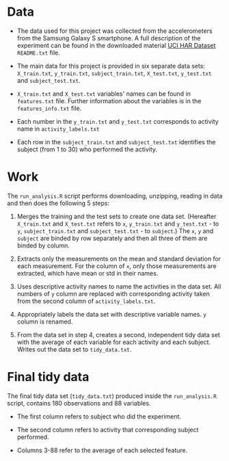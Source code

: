# Data
- The data used for this project was collected from the accelerometers from the Samsung Galaxy S smartphone. A full description of the experiment can be found in the downloaded material [UCI HAR Dataset](https://d396qusza40orc.cloudfront.net/getdata%2Fprojectfiles%2FUCI%20HAR%20Dataset.zip) `README.txt` file.

- The main data for this project is provided in six separate data sets: `X_train.txt`, `y_train.txt`, `subject_train.txt`, `X_test.txt`, `y_test.txt` and `subject_test.txt`.

- `X_train.txt` and `X_test.txt` variables' names can be found in `features.txt` file. Further information about the variables is in the `features_info.txt` file.

- Each number in the `y_train.txt` and `y_test.txt` corresponds to activity name in `activity_labels.txt`

- Each row in the `subject_train.txt` and `subject_test.txt` identifies the subject (from 1 to 30) who performed the activity.

# Work
The `run_analysis.R` script performs downloading, unzipping, reading in data and then does the following 5 steps:

 1. Merges the training and the test sets to create one data set. (Hereafter `X_train.txt` and `X_test.txt` refers to `x`, `y_train.txt` and `y_test.txt` - to `y`, `subject_train.txt` and `subject_test.txt` - to `subject`.) The `x`, `y` and `subject` are binded by row separately and then all three of them are binded by column.
 
 2. Extracts only the measurements on the mean and standard deviation for each measurement. For the column of `x`, only those measurements are extracted, which have mean or std in their names.
 
 3. Uses descriptive activity names to name the activities in the data set. All numbers of `y` column are replaced with corresponding activity taken from the second column of `activity_labels.txt`.
 
 4. Appropriately labels the data set with descriptive variable names. `y` column is renamed.
 
 5. From the data set in step 4, creates a second, independent tidy data set with the average of each variable for each activity and each subject. Writes out the data set to `tidy_data.txt`. 

# Final tidy data
The final tidy data set (`tidy_data.txt`) produced inside the `run_analysis.R` script, contains 180 observations and 88 variables. 

- The first column refers to subject who did the experiment.

- The second column refers to activity that corresponding subject performed.

- Columns 3-88 refer to the average of each selected feature. 
